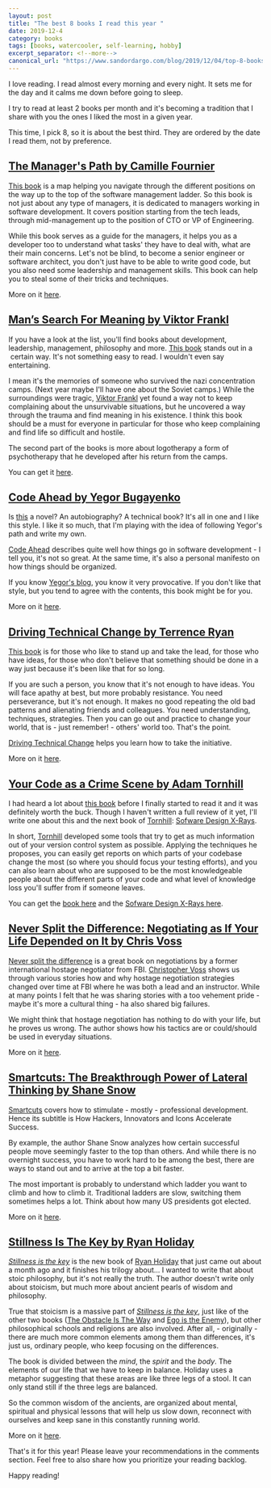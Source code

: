 ```yaml
---
layout: post
title: "The best 8 books I read this year "
date: 2019-12-4
category: books
tags: [books, watercooler, self-learning, hobby]
excerpt_separator: <!--more-->
canonical_url: "https://www.sandordargo.com/blog/2019/12/04/top-8-books-of-2019"
---
```

I love reading. I read almost every morning and every night. It sets me for the day and it calms me down before going to sleep.
<!--more-->
I try to read at least 2 books per month and it's becoming a tradition that I share with you the ones I liked the most in a given year.

This time, I pick 8, so it is about the best third. They are ordered by the date I read them, not by preference.

## [The Manager's Path by Camille Fournier](https://amzn.to/380GprH)

[This book](https://amzn.to/380GprH) is a map helping you navigate through the different positions on the way up to the top of the software management ladder. So this book is not just about any type of managers, it is dedicated to managers working in software development. It covers position starting from the tech leads, through mid-management up to the position of CTO or VP of Engineering.

While this book serves as a guide for the managers, it helps you as a developer too to understand what tasks' they have to deal with, what are their main concerns. Let's not be blind, to become a senior engineer or software architect, you don't just have to be able to write good code, but you also need some leadership and management skills. This book can help you to steal some of their tricks and techniques.

More on it [here](http://sandordargo.com/blog/2019/02/13/the-managers-path).

## [Man’s Search For Meaning by Viktor Frankl](https://amzn.to/2YeTbhC)

If you have a look at the list, you'll find books about development, leadership, management, philosophy and more. [This book](https://amzn.to/2YeTbhC) stands out in a  certain way. It's not something easy to read. I wouldn't even say entertaining.

I mean it's the memories of someone who survived the nazi concentration camps. (Next year maybe I'll have one about the Soviet camps.) While the surroundings were tragic, [Viktor Frankl](https://en.wikipedia.org/wiki/Viktor_Frankl) yet found a way not to keep complaining about the unsurvivable situations, but he uncovered a way through the trauma and find meaning in his existence. I think this book should be a must for everyone in particular for those who keep complaining and find life so difficult and hostile.

The second part of the books is more about logotherapy a form of psychotherapy that he developed after his return from the camps.

You can get it [here](https://amzn.to/2YeTbhC).

## [Code Ahead by Yegor Bugayenko](https://amzn.to/34NI0Ps)

Is [this](https://amzn.to/34NI0Ps) a novel? An autobiography? A technical book? It's all in one and I like this style. I like it so much, that I'm playing with the idea of following Yegor's path and write my own.

[Code Ahead](https://amzn.to/34NI0Ps) describes quite well how things go in software development - I tell you, it's not so great. At the same time, it's also a personal manifesto on how things should be organized.

If you know [Yegor's blog](https://www.yegor256.com/), you know it very provocative. If you don't like that style, but you tend to agree with the contents, this book might be for you.

More on it [here](http://sandordargo.com/blog/2019/03/06/code-ahead).

## [Driving Technical Change by Terrence Ryan](https://amzn.to/33GO9M1)

[This book](https://amzn.to/33GO9M1) is for those who like to stand up and take the lead, for those who have ideas, for those who don't believe that something should be done in a way just because it's been like that for so long.

If you are such a person, you know that it's not enough to have ideas. You will face apathy at best, but more probably resistance. You need perseverance, but it's not enough. It makes no good repeating the old bad patterns and alienating friends and colleagues. You need understanding, techniques, strategies. Then you can go out and practice to change your world, that is - just remember! - others' world too. That's the point.

[Driving Technical Change](https://amzn.to/33GO9M1) helps you learn how to take the initiative.

More on it [here](http://sandordargo.com/blog/2019/07/31/driving-technical-change).

## [Your Code as a Crime Scene by Adam Tornhill](https://amzn.to/2ONIpw2)

I had heard a lot about [this book](https://amzn.to/2ONIpw2) before I finally started to read it and it was definitely worth the buck. Though I haven't written a full review of it yet, I'll write one about this and the next book of [Tornhill](https://twitter.com/AdamTornhill): [Sofware Design X-Rays](https://amzn.to/2OLQG3q).

In short, [Tornhill](https://twitter.com/AdamTornhill) developed some tools that try to get as much information out of your version control system as possible. Applying the techniques he proposes, you can easily get reports on which parts of your codebase change the most (so where you should focus your testing efforts), and you can also learn about who are supposed to be the most knowledgeable people about the different parts of your code and what level of knowledge loss you'll suffer from if someone leaves.

You can get the [book here](https://amzn.to/2ONIpw2) and the [Sofware Design X-Rays here](https://amzn.to/2OLQG3q).

## [Never Split the Difference: Negotiating as If Your Life Depended on It by Chris Voss](https://amzn.to/360RaIN)

[Never split the difference](https://amzn.to/360RaIN) is a great book on negotiations by a former international hostage negotiator from FBI. [Christopher Voss](https://twitter.com/VossNegotiation) shows us through various stories how and why hostage negotiation strategies changed over time at FBI where he was both a lead and an instructor. While at many points I felt that he was sharing stories with a too vehement pride - maybe it's more a cultural thing - ha also shared big failures.

We might think that hostage negotiation has nothing to do with your life, but he proves us wrong. The author shows how his tactics are or could/should be used in everyday situations.

More on it [here](http://sandordargo.com/blog/2019/08/21/never-split-the-difference).

## [Smartcuts: The Breakthrough Power of Lateral Thinking by Shane Snow](https://amzn.to/369Hr35)

[Smartcuts](https://amzn.to/369Hr35) covers how to stimulate - mostly - professional development. Hence its subtitle is How Hackers, Innovators and Icons Accelerate Success.

By example, the author Shane Snow analyzes how certain successful people move seemingly faster to the top than others. And while there is no overnight success, you have to work hard to be among the best, there are ways to stand out and to arrive at the top a bit faster.

The most important is probably to understand which ladder you want to climb and how to climb it. Traditional ladders are slow, switching them sometimes helps a lot. Think about how many US presidents got elected.

More on it [here](http://sandordargo.com/blog/2019/10/23/smartcuts).

## [Stillness Is The Key by Ryan Holiday](https://amzn.to/365k36N)

_[Stillness is the key](https://amzn.to/365k36N)_ is the new book of [Ryan Holiday](https://ryanholiday.net/) that just came out about a month ago and it finishes his trilogy about... I wanted to write that about stoic philosophy, but it's not really the truth. The author doesn't write only about stoicism, but much more about ancient pearls of wisdom and philosophy.

True that stoicism is a massive part of _[Stillness is the key](https://amzn.to/365k36N)_, just like of the other two books ([The Obstacle Is The Way](http://sandordargo.com/blog/2019/05/30/the-obstacle-is-the-way) and [Ego is the Enemy](http://sandordargo.com/blog/2018/10/12/ego-is-the-enemy)), but other philosophical schools and religions are also involved. After all, - originally - there are much more common elements among them than differences, it's just us, ordinary people, who keep focusing on the differences.

The book is divided between the _mind_, the _spirit_ and the _body_. The elements of our life that we have to keep in balance. Holiday uses a metaphor suggesting that these areas are like three legs of a stool. It can only stand still if the three legs are balanced.

So the common wisdom of the ancients, are organized about mental, spiritual and physical lessons that will help us slow down, reconnect with ourselves and keep sane in this constantly running world.

More on it [here](http://sandordargo.com/blog/2019/11/13/stillness-is-the-key).

That's it for this year! Please leave your recommendations in the comments section. Feel free to also share how you prioritize your reading backlog.

Happy reading!
